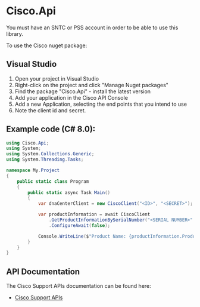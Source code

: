 # Cisco.Api

You must have an SNTC or PSS account in order to be able to use this library.

To use the Cisco nuget package:

## Visual Studio

1. Open your project in Visual Studio
1. Right-click on the project and click "Manage Nuget packages"
1. Find the package "Cisco.Api" - install the latest version
1. Add your application in the Cisco API Console
1. Add a new Application, selecting the end points that you intend to use
1. Note the client id and secret.

## Example code (C# 8.0):

``` C#
using Cisco.Api;
using System;
using System.Collections.Generic;
using System.Threading.Tasks;

namespace My.Project
{
	public static class Program
	{
		public static async Task Main()
		{
			var dnaCenterClient = new CiscoClient("<ID>", "<SECRET>");

			var productInformation = await CiscoClient
				.GetProductInformationBySerialNumber("<SERIAL NUMBER>"
				.ConfigureAwait(false);

			Console.WriteLine($"Product Name: {productInformation.ProductName}");
		}
	}
}
````

## API Documentation

The Cisco Support APIs documentation can be found here:

- [Cisco Support APIs](https://developer.cisco.com/site/support-apis/)
